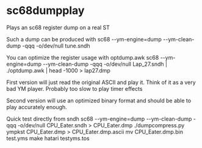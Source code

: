 # sc68dumpplay
Plays an sc68 register dump on a real ST

Such a dump can be produced with
sc68 --ym-engine=dump --ym-clean-dump -qqq -o/dev/null  tune.sndh

You can optimize the register usage with optdump.awk
sc68 --ym-engine=dump --ym-clean-dump -qqq -o/dev/null Lap_27.sndh |
./optdump.awk | head -1000 > lap27.dmp

First version will just read the original ASCII and play it.
Think of it as a very bad YM player.
Probably too slow to play timer effects

Second version will use an optimized binary format and should be able
to play accurately enough.

Quick test directly from sndh
sc68 --ym-engine=dump --ym-clean-dump -qqq -o/dev/null CPU_Eater.sndh > CPU_Eater.dmp
./dumpcompress.py ympkst CPU_Eater.dmp > CPU_Eater.dmp.ascii
mv CPU_Eater.dmp.bin test.yms
make
hatari testyms.tos
